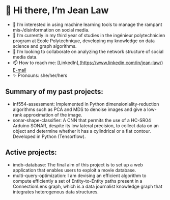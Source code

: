 # 👋 Hi there, I’m Jean Law

- 👀 I’m interested in using machine learning tools to manage the rampant mis-/disinformation on social media.
- 🌱 I’m currently in my third year of studies in the ingénieur polytechnicien program at Ecole Polytechnique, developing my knowledge on data science and graph algorithms.
- 💞️ I’m looking to collaborate on analyzing the network structure of social media data. 
- 📫 How to reach me: [LinkedIn],(https://www.linkedin.com/in/jean-law/) <a href="mailto:lawjean1999@gmail.com">E-mail</a>
- ✨ Pronouns: she/her/hers

## Summary of my past projects:
- inf554-assessment: Implemented in Python dimensioniality-reduction algorithms such as PCA and MDS to denoise images and give a low-rank approximation of the image. 
- sonar-shape-classifier: A CNN that permits the use of a HC-SR04 Arduino SONAR, despite its low lateral precision, to collect data on an object and determine whether it has a cylindrical or a flat contour. Developed in Python (Tensorflow).

## Active projects:
- imdb-database: The final aim of this project is to set up a web application that enables users to exploit a movie database.
- multi-query-optimization: I am devising an efficient algorithm to compute efficiently a set of Entity-to-Entity paths present in a ConnectionLens graph, which is a data journalist knowledge graph that integrates heterogenous data structures.

